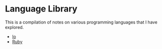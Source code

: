 # Language Library

This is a compilation of notes on various programming languages that I have explored.

* [Io](io)
* [Ruby](ruby)
